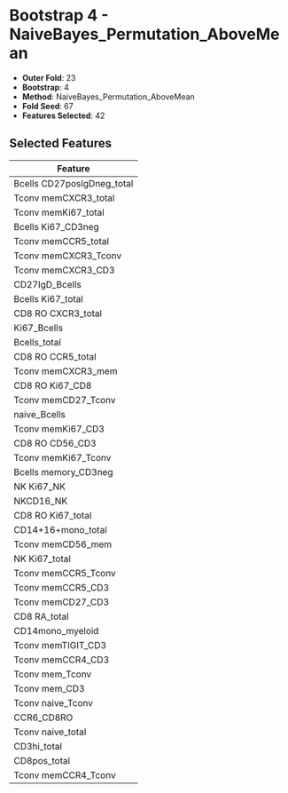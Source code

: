 # Bootstrap 4 - NaiveBayes_Permutation_AboveMean

- **Outer Fold**: 23
- **Bootstrap**: 4
- **Method**: NaiveBayes_Permutation_AboveMean
- **Fold Seed**: 67
- **Features Selected**: 42

## Selected Features

| Feature |
|---------|
| Bcells CD27posIgDneg_total |
| Tconv memCXCR3_total |
| Tconv memKi67_total |
| Bcells Ki67_CD3neg |
| Tconv memCCR5_total |
| Tconv memCXCR3_Tconv |
| Tconv memCXCR3_CD3 |
| CD27IgD_Bcells |
| Bcells Ki67_total |
| CD8 RO CXCR3_total |
| Ki67_Bcells |
| Bcells_total |
| CD8 RO CCR5_total |
| Tconv memCXCR3_mem |
| CD8 RO Ki67_CD8 |
| Tconv memCD27_Tconv |
| naive_Bcells |
| Tconv memKi67_CD3 |
| CD8 RO CD56_CD3 |
| Tconv memKi67_Tconv |
| Bcells memory_CD3neg |
| NK Ki67_NK |
| NKCD16_NK |
| CD8 RO Ki67_total |
| CD14+16+mono_total |
| Tconv memCD56_mem |
| NK Ki67_total |
| Tconv memCCR5_Tconv |
| Tconv memCCR5_CD3 |
| Tconv memCD27_CD3 |
| CD8 RA_total |
| CD14mono_myeloid |
| Tconv memTIGIT_CD3 |
| Tconv memCCR4_CD3 |
| Tconv mem_Tconv |
| Tconv mem_CD3 |
| Tconv naive_Tconv |
| CCR6_CD8RO |
| Tconv naive_total |
| CD3hi_total |
| CD8pos_total |
| Tconv memCCR4_Tconv |
